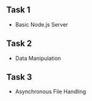 ## Task 1
- Basic Node.js Server 
## Task 2
- Data Manipulation
## Task 3
- Asynchronous File Handling
